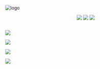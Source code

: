 ![logo](https://i.imgur.com/oG7xN4t.png)

<p align="center">
  <a href="https://comfig.app/huds/page/hypnotizehud"><img src="https://i.imgur.com/0o80QUt.png"></a>
  <a href="https://gamebanana.com/mods/291589"><img src="https://i.imgur.com/UzXoexI.png"></a>
  <a href="https://www.editor.criticalflaw.ca/"><img src="https://i.imgur.com/6JJTzkc.png"></a>
</p>

##

<a href="https://imgur.com/a/4sgZ1"><img src="https://i.imgur.com/vVxJdvB.png"></a>

<a href="https://github.com/Hypnootize/Hypnotize-Hud/wiki"><img src="https://i.imgur.com/UpvlsG7.png"></a>

<a href="https://github.com/Hypnootize/Hypnotize-Hud/wiki/Customization"><img src="https://i.imgur.com/tDsELgW.png"></a>

<a href="https://github.com/Hypnootize/Hypnotize-Hud/wiki/Credits"><img src="https://i.imgur.com/CjePbm6.png"></a>
